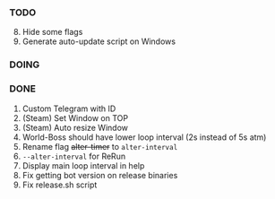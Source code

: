 ### TODO
8. Hide some flags
9. Generate auto-update script on Windows

### DOING

### DONE
1. Custom Telegram with ID
2. (Steam) Set Window on TOP
3. (Steam) Auto resize Window
4. World-Boss should have lower loop interval (2s instead of 5s atm)
5. Rename flag ~~alter-timer~~ to `alter-interval`
6. `--alter-interval` for ReRun
7. Display main loop interval in help
10. Fix getting bot version on release binaries
11. Fix release.sh script